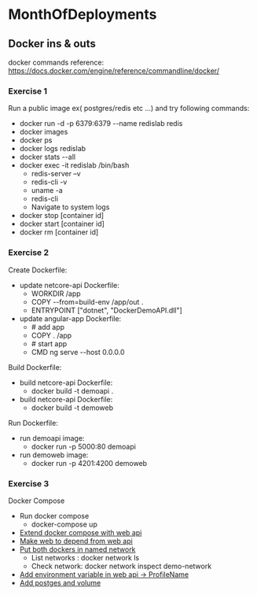# MonthOfDeployments

## Docker ins & outs
docker commands reference: https://docs.docker.com/engine/reference/commandline/docker/

### Exercise 1

Run a public image ex( postgres/redis  etc …) and try following commands:
 - docker run -d -p 6379:6379 --name redislab redis
 - docker images 
 - docker ps 
 - docker logs redislab 
 - docker stats --all
 - docker exec -it redislab /bin/bash 
    - redis-server –v
    - redis-cli -v 
    - uname -a
    - redis-cli 
    - Navigate to system logs 
 - docker stop  [container id] 
 - docker start  [container id] 
 - docker rm [container id]

### Exercise 2

Create Dockerfile:
 - update netcore-api Dockerfile:
    - WORKDIR /app
    - COPY --from=build-env /app/out .
    - ENTRYPOINT ["dotnet", "DockerDemoAPI.dll"]
 - update angular-app Dockerfile:
    - \# add app
    - COPY . /app
    - \# start app
    - CMD ng serve --host 0.0.0.0


Build Dockerfile:
  - build netcore-api Dockerfile:
    - docker build -t demoapi .
  - build netcore-api Dockerfile:
    - docker build -t demoweb

Run Dockerfile:
  - run demoapi image:
    -  docker run -p 5000:80 demoapi
  - run demoweb image:
    -  docker run -p 4201:4200 demoweb
 
### Exercise 3
Docker Compose
 - Run docker compose
    - docker-compose up
  - [Extend docker compose with web api](DockerComposeExercise/docker-compose_b.yml)
  - [Make web to depend from web api](DockerComposeExercise/docker-compose_c.yml)
  - [Put both dockers in named network](DockerComposeExercise/docker-compose_d.yml)
    - List networks : docker network ls 
    - Check network:  docker network inspect demo-network 
  - [Add environment  variable in web api -> ProfileName](DockerComposeExercise/docker-compose_e.yml)
  - [Add postges and volume](DockerComposeExercise/docker-compose_f.yml)


